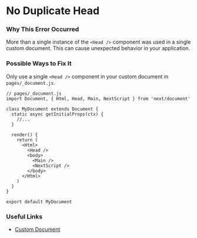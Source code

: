 # No Duplicate Head

### Why This Error Occurred

More than a single instance of the `<Head />` component was used in a single custom document. This can cause unexpected behavior in your application.

### Possible Ways to Fix It

Only use a single `<Head />` component in your custom document in `pages/_document.js`.

    // pages/_document.js
    import Document, { Html, Head, Main, NextScript } from 'next/document'

    class MyDocument extends Document {
      static async getInitialProps(ctx) {
        //...
      }

      render() {
        return (
          <Html>
            <Head />
            <body>
              <Main />
              <NextScript />
            </body>
          </Html>
        )
      }
    }

    export default MyDocument

### Useful Links

- [Custom Document](https://nextjs.org/docs/advanced-features/custom-document)

